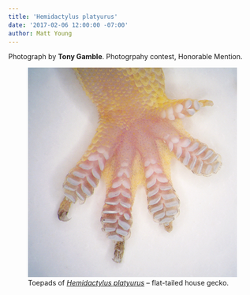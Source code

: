 ```yaml
---
title: 'Hemidactylus platyurus'
date: '2017-02-06 12:00:00 -07:00' 
author: Matt Young
---
```

Photograph by **Tony Gamble**.
Photogrpahy contest, Honorable Mention.
<figure>
<img src="/uploads/2017/Gamble.Hemidactylus_platyurus_toepads.jpg" alt="Toepads"/>
<figcaption>
Toepads of <a href="https://en.wikipedia.org/wiki/Flat-tailed_house_gecko"><i>Hemidactylus platyurus</i></a> &ndash; flat-tailed house gecko.
</figcaption>
</figure>
